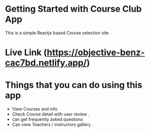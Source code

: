 # Getting Started with Course Club App
This is a simple Reactjs based Course selection site .

# Live Link (https://objective-benz-cac7bd.netlify.app/)

# Things that you can do using this app
* View  Courses and info
* Check Course detail with user review . 
* can get frequently asked questions
* Can view Teachers / instructors gallery .

